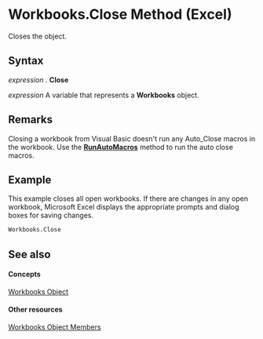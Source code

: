
# Workbooks.Close Method (Excel)

Closes the object.


## Syntax

 _expression_ . **Close**

 _expression_ A variable that represents a **Workbooks** object.


## Remarks

Closing a workbook from Visual Basic doesn't run any Auto_Close macros in the workbook. Use the  **[RunAutoMacros](85dfdadf-75e6-437d-fb7a-e17681a69b35.md)** method to run the auto close macros.


## Example

This example closes all open workbooks. If there are changes in any open workbook, Microsoft Excel displays the appropriate prompts and dialog boxes for saving changes.


```vb
Workbooks.Close
```


## See also


#### Concepts


[Workbooks Object](f768da57-013a-e652-0f5d-60b03aa4240a.md)
#### Other resources


[Workbooks Object Members](77e7bb0b-2491-d9ca-56f0-4cc77d146913.md)

